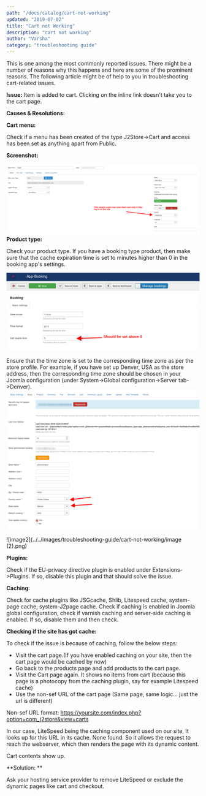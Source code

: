 ```yaml
---
path: "/docs/catalog/cart-not-working"
updated: "2019-07-02"
title: "Cart not Working"
description: "cart not working"
author: "Varsha"
category: "troubleshooting guide"
---
```


This is one among the most commonly reported issues. There might be a number of reasons why this happens and here are some of the prominent reasons. The following article might be of help to you in troubleshooting cart-related issues.

**Issue:** 
Item is added to cart. Clicking on the inline link doesn't take you to the cart page.
 
**Causes & Resolutions:**

**Cart menu:**

Check if a menu has been created of the type J2Store->Cart and  access has been set as anything apart from Public.

**Screenshot:**

![cart menu](../../images/troubleshooting-guide/cart-not-working/cart-menu.png)
**Product type:**

Check your product type. If you have a booking type product, then make sure that the cache expiration time is set to minutes higher than 0 in the booking app's settings.

![Product type](../../images/troubleshooting-guide/cart-not-working/image.png)


  Ensure that the time zone is set to the corresponding time zone as per the store profile. For example, if you have set up Denver, USA as the store address, then the corresponding time zone should be chosen in your Joomla configuration (under System->Global configuration->Server tab->Denver).
  ![Configuration](../../images/troubleshooting-guide/cart-not-working/config.png)
  
  ![image2](../../images/troubleshooting-guide/cart-not-working/image (2).png)
  
  
  **Plugins:**

 Check if the EU-privacy directive plugin is enabled under Extensions->Plugins. If so, disable this plugin and that should solve the issue.

 **Caching:**

 Check for cache plugins like JSGcache, Shlib, Litespeed cache, system-page cache, system-J2page cache. Check if caching is enabled in Joomla global configuration, check if varnish caching and server-side caching is enabled. If so, disable them and then check.

**Checking if the site has got cache:**

To check if the issue is because of caching, follow the below steps:

* Visit the cart page.(If you have enabled caching on your site, then the cart page would be cached by now)
* Go back to the products page and  add products to the cart page.
* Visit the Cart page again.  It shows no items from cart (because this page is a photocopy from the caching plugin, say for example Litespeed cache)
* Use the non-sef URL of the cart page (Same page, same logic... just the url is different)

Non-sef URL format: https://yoursite.com/index.php?option=com_j2store&view=carts

In our case, LiteSpeed being the caching component used on our site, It looks up for this URL in its cache. None found. So it allows the request to reach the webserver, which then renders the page with its dynamic content.

Cart contents show up.

**Solution: **

Ask your hosting service provider to remove LiteSpeed or exclude the dynamic pages like cart and checkout.
 
  
  
  


